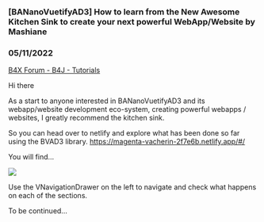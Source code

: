 ### [BANanoVuetifyAD3] How to learn from the New Awesome Kitchen Sink to create your next powerful WebApp/Website by Mashiane
### 05/11/2022
[B4X Forum - B4J - Tutorials](https://www.b4x.com/android/forum/threads/140485/)

Hi there  
  
As a start to anyone interested in BANanoVuetifyAD3 and its webapp/website development eco-system, creating powerful webapps / websites, I greatly recommend the kitchen sink.  
  
So you can head over to netlify and explore what has been done so far using the BVAD3 library. <https://magenta-vacherin-2f7e6b.netlify.app/#/>  
  
You will find…  
  
![](https://www.b4x.com/android/forum/attachments/129097)  
  
Use the VNavigationDrawer on the left to navigate and check what happens on each of the sections.  
  
To be continued…
